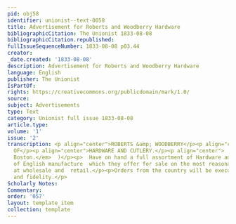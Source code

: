 ```yaml
---
pid: obj58
identifier: unionist--text-0058
title: Advertisement for Roberts and Woodberry Hardware
bibliographicCitation: The Unionist 1833-08-08
bibliographicCitation.republished: 
fullIssueSequenceNumber: 1833-08-08 p03.44
creator: 
_date.created: '1833-08-08'
description: Advertisement for Roberts and Woodberry Hardware
language: English
publisher: The Unionist
IsPartOf: 
rights: https://creativecommons.org/publicdomain/mark/1.0/
source: 
subject: Advertisements
type: Text
category: Unionist full issue 1833-08-08
article.type: 
volume: '1'
issue: '2'
transcription: <p align="center">ROBERTS &amp; WOODBERRY</p><p align="center">IMPORTERS
  OF</p><p align="center">HARDWARE AND CUTLERY.</p><p align="center">  (  <em>No.</em>  5.  <em>Union-street,
  Boston.</em>  )</p><p>  Have on hand a full assortment of Hardware and Cutlery,
  of English manufacture  which they offer for sale on the most reasonable terms,
  at wholesale and  retail.</p><p>Orders from the country will be executed with promptness
  and fidelity.</p>
Scholarly Notes: 
Commentary: 
order: '057'
layout: template_item
collection: template
---
```


